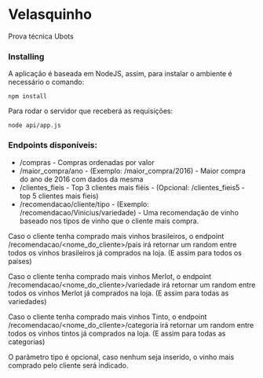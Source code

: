 # Velasquinho
Prova técnica Ubots

### Installing

A aplicação é baseada em NodeJS, assim, para instalar o ambiente é necessário o comando:

```
npm install
```

Para rodar o servidor que receberá as requisições:

```
node api/app.js
```
### Endpoints disponíveis:
* /compras - Compras ordenadas por valor
* /maior_compra/ano - (Exemplo: /maior_compra/2016) - Maior compra do ano de 2016 com dados da mesma
* /clientes_fieis - Top 3 clientes mais fiéis - (Opcional: /clientes_fieis5 - top 5 clientes mais fieis)
* /recomendacao/cliente/tipo - (Exemplo: /recomendacao/Vinicius/variedade) - Uma recomendação de vinho baseado nos tipos de vinho que o cliente mais compra.

Caso o cliente tenha comprado mais vinhos brasileiros, o endpoint /recomendacao/<nome_do_cliente>/pais irá retornar um random entre todos os vinhos brasileiros já comprados na loja. (E assim para todos os países)

Caso o cliente tenha comprado mais vinhos Merlot, o endpoint /recomendacao/<nome_do_cliente>/variedade irá retornar um random entre todos os vinhos Merlot já comprados na loja. (E assim para todas as variedades)

Caso o cliente tenha comprado mais vinhos Tinto, o endpoint /recomendacao/<nome_do_cliente>/categoria irá retornar um random entre todos os vinhos tintos já comprados na loja. (E assim para todas as categorias)

O parâmetro tipo é opcional, caso nenhum seja inserido, o vinho mais comprado pelo cliente será indicado.
